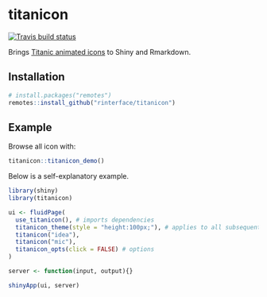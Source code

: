 # titanicon

<!-- badges: start -->
[![Travis build status](https://travis-ci.org/JohnCoene/titanicon.svg?branch=master)](https://travis-ci.org/JohnCoene/titanicon)
<!-- badges: end -->

Brings [Titanic animated icons](https://icons8.com/c/animated-icons) to Shiny and Rmarkdown.

## Installation

``` r
# install.packages("remotes")
remotes::install_github("rinterface/titanicon")
```

## Example

Browse all icon with:

```r
titanicon::titanicon_demo()
```

Below is a self-explanatory example.

```r
library(shiny)
library(titanicon)

ui <- fluidPage(
  use_titanicon(), # imports dependencies
  titanicon_theme(style = "height:100px;"), # applies to all subsequent icons
  titanicon("idea"),
  titanicon("mic"),
  titanicon_opts(click = FALSE) # options
)

server <- function(input, output){}

shinyApp(ui, server)
```
